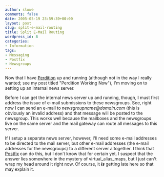 ```yaml
---
author: slowe
comments: false
date: 2005-05-19 23:59:39+00:00
layout: post
slug: split-e-mail-routing
title: Split E-Mail Routing
wordpress_id: 8
categories:
- Information
tags:
- Messaging
- Postfix
- Newsgroups
---
```


Now that I have [Perdition](http://www.vergenet.net/linux/perdition/) up and running (although not in the way I really wanted; see my post titled "Perdition Working Now"), I'm moving on to setting up an internal news server.

Before I can get the internal news server up and running, though, I must first address the issue of e-mail submissions to these newsgroups. See, right now I can send an e-mail to _newsgroupname@domain.com_ (this is obviously an invalid address) and that message will be posted to the newsgroup. This works well because the mailboxes and the newsgroups live on the same server and the mail gateway can route all messages to this server.

If I setup a separate news server, however, I'll need some e-mail addresses to be directed to the mail server, but other e-mail addresses (the e-mail addresses for the newsgroups) to a different server altogether. I think that [Postfix](http://www.postfix.org/) can do this, but I don't know that for certain yet. I suspect that the answer lies somewhere in the mystery of virtual_alias_maps, but I just can't wrap my head around it right now. Of course, it _**is**_ getting late here so that may explain it.
